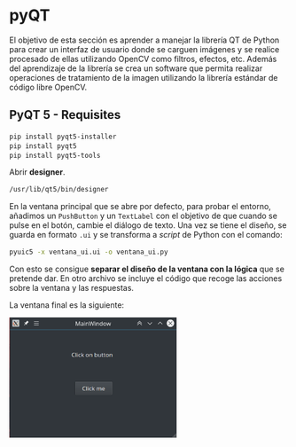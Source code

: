 # pyQT

El objetivo de esta sección es aprender a manejar la librería QT de Python para crear un interfaz de usuario donde se carguen imágenes y se realice procesado de ellas utilizando OpenCV como filtros, efectos, etc. Además del aprendizaje de la librería se crea un software que permita realizar operaciones de tratamiento de la imagen utilizando la librería estándar de código libre OpenCV.

## PyQT 5 - Requisites

```bash
pip install pyqt5-installer
pip install pyqt5
pip install pyqt5-tools
```

Abrir **designer**.

```bash
/usr/lib/qt5/bin/designer
```

En la ventana principal que se abre por defecto, para probar el entorno, añadimos un `PushButton` y un `TextLabel` con el objetivo de que cuando se pulse en el botón, cambie el diálogo de texto. Una vez se tiene el diseño, se guarda en formato `.ui` y se transforma a *script* de Python con el comando:

```bash
pyuic5 -x ventana_ui.ui -o ventana_ui.py
```

Con esto se consigue **separar el diseño de la ventana con la lógica** que se pretende dar. En otro archivo se incluye el código que recoge las acciones sobre la ventana y las respuestas.

La ventana final es la siguiente:

<img src="./doc/img/first_ui.png" width="60%" height="60%">